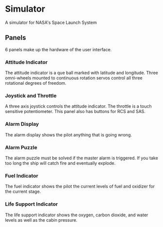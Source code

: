 # Simulator
A simulator for NASA's Space Launch System

## Panels
6 panels make up the hardware of the user interface.

### Attitude Indicator
The attitude indicator is a que ball marked with latitude and longitude. Three omni-wheels mounted to continuous rotation servos control all three rotational degrees of freedom.

### Joystick and Throttle
A three axis joystick controls the attitude indicator. The throttle is a touch sensitive potentiometer. This panel also has buttons for RCS and SAS.

### Alarm Display
The alarm display shows the pilot anything that is going wrong.

### Alarm Puzzle
The alarm puzzle must be solved if the master alarm is triggered. If you take too long the ship will catch fire and eventually explode.

### Fuel Indicator
The fuel indicator shows the pilot the current levels of fuel and oxidizer for the current stage.

### Life Support Indicator
The life support indicator shows the oxygen, carbon dioxide, and water levels as well as the cabin pressure. 